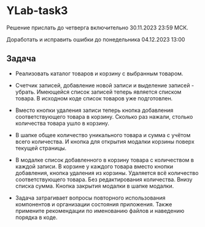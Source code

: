 # YLab-task3

Решение прислать до четверга включительно 30.11.2023 23:59 МСК.

Доработать и исправить ошибки до понедельника 04.12.2023 13:00

## Задача

- Реализовать каталог товаров и корзину с выбранным товаром.

- Счетчик записей, добавление новой записи и выделение записей - убрать. Имеющейся список записей теперь является списком товара. В исходном коде список товаров уже подготовлен.

- Вместо кнопки удаления записи теперь кнопка добавления соответствующего товара в корзину. Сколько раз нажали, столько количества товара ушло в корзину.

- В шапке общее количество уникального товара и сумма с учётом всего количества. И кнопка для открытия модалки корзины поверх текущей страницы.

- В модалке список добавленного в корзину товара с количеством в каждой записи. В корзине у каждого товара вместо кнопки добавления, кнопка удаления из корзины. Удаляется всё количество соответствующего товара. Без редактирования количества. Внизу списка сумма.
Кнопка закрытия модалки в шапке модалки.

- Задача затрагивает вопросы повторного использования компонентов и организации состояния приложения. Также примените рекомендации по именованию файлов и наведению порядка в коде.
